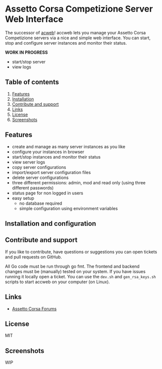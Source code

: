 # Assetto Corsa Competizione Server Web Interface

The successor of [acweb](https://github.com/assetto-corsa-web/acweb)! accweb lets you manage your Assetto Corsa Competizione servers via a nice and simple web interface. You can start, stop and configure server instances and monitor their status.

**WORK IN PROGRESS**

* start/stop server
* view logs

## Table of contents

1. [Features](#features)
2. [Installation](#installation)
3. [Contribute and support](#support)
4. [Links](#links)
5. [License](#license)
6. [Screenshots](#screenshots)

## Features
<a name="features" />

* create and manage as many server instances as you like
* configure your instances in browser
* start/stop instances and monitor their status
* view server logs
* copy server configurations
* import/export server configuration files
* delete server configurations
* three different permissions: admin, mod and read only (using three different passwords)
* status page for non logged in users
* easy setup
    * no database required
    * simple configuration using environment variables

## Installation and configuration
<a name="installation" />

## Contribute and support
<a name="support" />

If you like to contribute, have questions or suggestions you can open tickets and pull requests on GitHub.

All Go code must be run through go fmt. The frontend and backend changes must be (manually) tested on your system. If you have issues running it locally open a ticket. You can use the `dev.sh` and `gen_rsa_keys.sh` scripts to start accweb on your computer (on Linux).

## Links
<a name="links" />

* [Assetto Corsa Forums](https://www.assettocorsa.net/forum/index.php?threads/accweb-assetto-corsa-competizione-server-management-tool-via-web-interface.56710/)

## License
<a name="license" />

MIT

## Screenshots
<a name="screenshots" />

WIP
